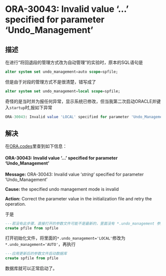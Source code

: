 # ORA-30043: Invalid value ‘…’ specified for parameter ‘Undo_Management’

## 描述

在进行“将回退段的管理方式改为自动管理”的实验时，原本的SQL语句是

```SQL
alter system set undo_management=auto scope=spfile;
```

但是由于对段的管理方式不是很清楚，错写成了

```SQL
alter system set undo_management=local scope=spfile;
```
奇怪的是当时并为报任何异常，显示系统已修改，但当我第二次启动ORACLE并键入`startup`时,报如下异常

```SQL
ORA-30043: Invalid value 'LOCAL' specified for parameter 'Undo_Management'
```

## 解决

在[ORA.codes](http://ora.codes/ora-30043/)里查到如下信息：

#### ORA-30043: Invalid value ‘…’ specified for parameter ‘Undo_Management’

**Message:**
ORA-30043: Invalid value ‘*string*‘ specified for parameter ‘Undo_Management’

**Cause:**
the specified undo management mode is invalid

**Action:**
Correct the parameter value in the initialization file and retry the operation.

于是

```SQL
---若没有此步骤，直接打开的参数文件可能不是最新的，里面没有 *.undo_management 参数
create pfile from spfile
```

打开初始化文件，将里面的`*.undo_management='LOCAL'`修改为`*.undo_management='AUTO'`，再执行

```SQL
---应用更新后的参数文件启动数据库
create spfile from pfile
```

数据库就可以正常启动了。